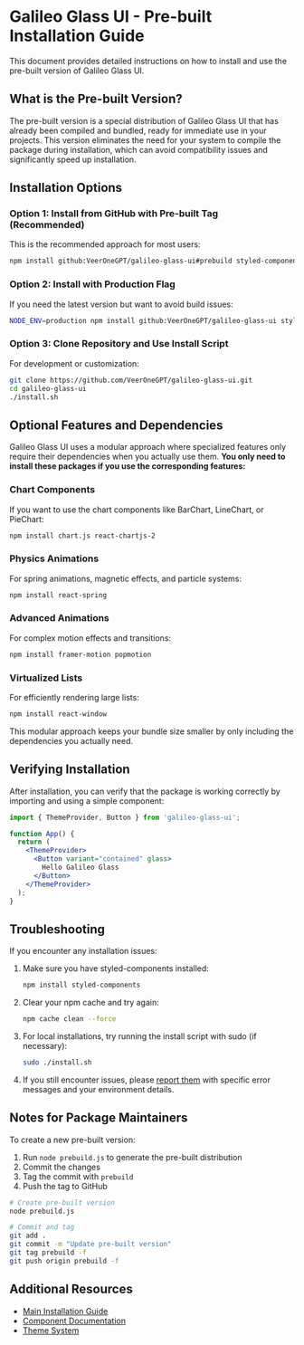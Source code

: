 # Galileo Glass UI - Pre-built Installation Guide

This document provides detailed instructions on how to install and use the pre-built version of Galileo Glass UI.

## What is the Pre-built Version?

The pre-built version is a special distribution of Galileo Glass UI that has already been compiled and bundled, ready for immediate use in your projects. This version eliminates the need for your system to compile the package during installation, which can avoid compatibility issues and significantly speed up installation.

## Installation Options

### Option 1: Install from GitHub with Pre-built Tag (Recommended)

This is the recommended approach for most users:

```bash
npm install github:VeerOneGPT/galileo-glass-ui#prebuild styled-components
```

### Option 2: Install with Production Flag

If you need the latest version but want to avoid build issues:

```bash
NODE_ENV=production npm install github:VeerOneGPT/galileo-glass-ui styled-components
```

### Option 3: Clone Repository and Use Install Script

For development or customization:

```bash
git clone https://github.com/VeerOneGPT/galileo-glass-ui.git
cd galileo-glass-ui
./install.sh
```

## Optional Features and Dependencies

Galileo Glass UI uses a modular approach where specialized features only require their dependencies when you actually use them. **You only need to install these packages if you use the corresponding features:**

### Chart Components

If you want to use the chart components like BarChart, LineChart, or PieChart:

```bash
npm install chart.js react-chartjs-2
```

### Physics Animations

For spring animations, magnetic effects, and particle systems:

```bash
npm install react-spring
```

### Advanced Animations

For complex motion effects and transitions:

```bash
npm install framer-motion popmotion
```

### Virtualized Lists

For efficiently rendering large lists:

```bash
npm install react-window
```

This modular approach keeps your bundle size smaller by only including the dependencies you actually need.

## Verifying Installation

After installation, you can verify that the package is working correctly by importing and using a simple component:

```jsx
import { ThemeProvider, Button } from 'galileo-glass-ui';

function App() {
  return (
    <ThemeProvider>
      <Button variant="contained" glass>
        Hello Galileo Glass
      </Button>
    </ThemeProvider>
  );
}
```

## Troubleshooting

If you encounter any installation issues:

1. Make sure you have styled-components installed:
   ```bash
   npm install styled-components
   ```

2. Clear your npm cache and try again:
   ```bash
   npm cache clean --force
   ```

3. For local installations, try running the install script with sudo (if necessary):
   ```bash
   sudo ./install.sh
   ```

4. If you still encounter issues, please [report them](https://github.com/VeerOneGPT/galileo-glass-ui/issues) with specific error messages and your environment details.

## Notes for Package Maintainers

To create a new pre-built version:

1. Run `node prebuild.js` to generate the pre-built distribution
2. Commit the changes
3. Tag the commit with `prebuild`
4. Push the tag to GitHub

```bash
# Create pre-built version
node prebuild.js

# Commit and tag
git add .
git commit -m "Update pre-built version"
git tag prebuild -f
git push origin prebuild -f
```

## Additional Resources

- [Main Installation Guide](./INSTALLATION.md)
- [Component Documentation](./docs/components/glass-components.md)
- [Theme System](./docs/core/theme-system.md)